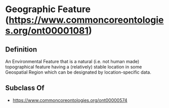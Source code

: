 # Geographic Feature (https://www.commoncoreontologies.org/ont00001081)

## Definition
An Environmental Feature that is a natural (i.e. not human made) topographical feature having a (relatively) stable location in some Geospatial Region which can be designated by location-specific data.

## Subclass Of
- https://www.commoncoreontologies.org/ont00000574

